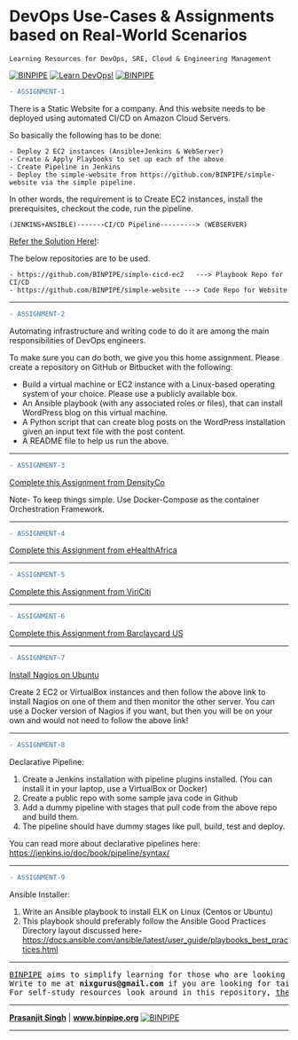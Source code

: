 DevOps Use-Cases &  Assignments based on Real-World Scenarios
======

`Learning Resources for DevOps, SRE, Cloud & Engineering Management`

[![BINPIPE](https://img.shields.io/badge/BINPIPE-YouTube-red)](https://www.youtube.com/channel/UCPTgt4Wo0MAnuzNEEZlk90A?sub_confirmation=1)
[![Learn DevOps!](https://img.shields.io/badge/BINPIPE-Learn--DevOps-orange)](https://github.com/BINPIPE/resources/blob/master/devops-lesson-plans.md)
[![BINPIPE](https://img.shields.io/badge/Live--Classroom-blue)](https://forms.gle/tDJxDyj2nJyfsgsk7)

```diff
- ASSIGNMENT-1
```

There is a Static Website for a company. And this website needs to be deployed using automated CI/CD on Amazon Cloud Servers.

So basically the following has to be done:
```
- Deploy 2 EC2 instances (Ansible+Jenkins & WebServer)
- Create & Apply Playbooks to set up each of the above
- Create Pipeline in Jenkins
- Deploy the simple-website from https://github.com/BINPIPE/simple-website via the simple pipeline.
```
In other words, the requirement is to Create EC2 instances, install the prerequisites, checkout the code, run the pipeline.

```
(JENKINS+ANSIBLE)-------CI/CD Pipeline---------> (WEBSERVER)
```

[Refer the Solution Here!](https://github.com/BINPIPE/simple-cicd-ec2):

The below repositories are to be used.

```
- https://github.com/BINPIPE/simple-cicd-ec2   ---> Playbook Repo for CI/CD
- https://github.com/BINPIPE/simple-website ---> Code Repo for Website
```
<hr>

```diff
- ASSIGNMENT-2
```
Automating infrastructure and writing code to do it are among the main responsibilities of DevOps engineers.

To make sure you can do both, we give you this home assignment. Please create a repository on GitHub or Bitbucket with the following:

- Build a virtual machine or EC2 instance with a Linux-based operating system of your choice. Please use a publicly available box.
- An Ansible playbook (with any associated roles or files), that can install WordPress blog on this virtual machine.
- A Python script that can create blog posts on the WordPress installation given an input text file with the post content.
- A README file to help us run the above.

<hr>


```diff
- ASSIGNMENT-3
```
[Complete this Assignment from DensityCo](https://github.com/DensityCo/devops-homework)  

Note- To keep things simple. Use Docker-Compose as the container Orchestration Framework.

<hr>


```diff
- ASSIGNMENT-4
```
[Complete this Assignment from eHealthAfrica](https://github.com/eHealthAfrica/devops-technical-test)  


<hr>


```diff
- ASSIGNMENT-5
```
[Complete this Assignment from ViriCiti](https://github.com/viriciti/devops-assignment)  


<hr>

```diff
- ASSIGNMENT-6
```
[Complete this Assignment from Barclaycard US](http://bcustech.github.io/devops-test/)  


<hr>

```diff
- ASSIGNMENT-7
```
[Install Nagios on Ubuntu](https://www.digitalocean.com/community/tutorials/how-to-install-nagios-4-and-monitor-your-servers-on-ubuntu-18-04)  

Create 2 EC2 or VirtualBox instances and then follow the above link to install Nagios on one of them and then monitor the other server. 
You can use a Docker version of Nagios if you want, but then you will be on your own and would not need to follow the above link!

<hr>


```diff
- ASSIGNMENT-8
```
Declarative Pipeline:
1. Create a Jenkins installation with pipeline plugins installed. (You can install it in your laptop, use a VirtualBox or Docker)
2. Create a public repo with some sample java code in Github
3. Add a dummy pipeline with stages that pull code from the above repo and build them.
4. The pipeline should have dummy stages like pull, build, test and deploy.

You can read more about declarative pipelines here: https://jenkins.io/doc/book/pipeline/syntax/

<hr>


```diff
- ASSIGNMENT-9
```
Ansible Installer:
1. Write an Ansible playbook to install ELK on Linux (Centos or Ubuntu)
2. This playbook should preferably follow the Ansible Good Practices Directory layout discussed here- https://docs.ansible.com/ansible/latest/user_guide/playbooks_best_practices.html

<hr>

<pre>
<a href="https://www.binpipe.org">BINPIPE</a> aims to simplify learning for those who are looking to make a foothold in the industry. 
Write to me at <b>nixgurus@gmail.com</b> if you are looking for tailor-made training sessions. 
For self-study resources look around in this repository, <a href="https://www.binpipe.org">the Binpipe Blog</a> and <a href="https://www.youtube.com/channel/UCPTgt4Wo0MAnuzNEEZlk90A">Youtube Channel</a>.
</pre>
___
**[Prasanjit Singh](https://www.linkedin.com/in/prasanjit-singh)** | **www.binpipe.org**
[![BINPIPE](https://img.shields.io/badge/YouTube-red.svg)](https://www.youtube.com/channel/UCPTgt4Wo0MAnuzNEEZlk90A)
___
